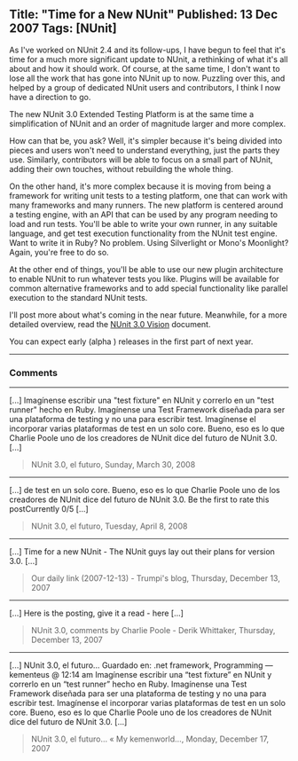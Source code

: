 Title: "Time for a New NUnit"
Published: 13 Dec 2007
Tags: [NUnit]
---
As I've worked on NUnit 2.4 and its follow-ups, I have begun to feel that it's time for a much more significant update to NUnit, a rethinking of what it's all about and how it should work. Of course, at the same time, I don't want to lose all the work that has gone into NUnit up to now. Puzzling over this, and helped by a group of dedicated NUnit users and contributors, I think I now have a direction to go.

The new NUnit 3.0 Extended Testing Platform is at the same time a simplification of NUnit and an order of magnitude larger and more complex.

How can that be, you ask? Well, it's simpler because it's being divided into pieces and users won't need to understand everything, just the parts they use. Similarly, contributors will be able to focus on a small part of NUnit, adding their own touches, without rebuilding the whole thing.

On the other hand, it's more complex because it is moving from being a framework for writing unit tests to a testing platform, one that can work with many frameworks and many runners. The new platform is centered around a testing engine, with an API that can be used by any program needing to load and run tests. You'll be able to write your own runner, in any suitable language, and get test execution functionality from the NUnit test engine. Want to write it in Ruby? No problem. Using Silverlight or Mono's Moonlight? Again, you're free to do so.

At the other end of things, you'll be able to use our new plugin architecture to enable NUnit to run whatever tests you like. Plugins will be available for common alternative frameworks and to add special functionality like parallel execution to the standard NUnit tests.

I'll post more about what's coming in the near future. Meanwhile, for a more detailed overview, read the [NUnit 3.0 Vision](files/nunit-30-vision.pdf) document.

You can expect early (alpha ) releases in the first part of next year.


---

### Comments

---

[...] Imag&iacute;nense escribir una &quot;test fixture&quot; en NUnit y correrlo en un &quot;test runner&quot; hecho en Ruby. Imag&iacute;nense una Test Framework dise&ntilde;ada para ser una plataforma de testing y no una para escribir test. Imag&iacute;nense el incorporar varias plataformas de test en un solo core. Bueno, eso es lo que Charlie Poole uno de los creadores de NUnit dice del futuro de NUnit 3.0. [...]
>NUnit 3.0, el futuro, Sunday, March 30, 2008

---

[...] de test en un solo core. Bueno, eso es lo que Charlie Poole uno de los creadores de NUnit dice del futuro de NUnit 3.0.    Be the first to rate this postCurrently 0/5 [...]
>NUnit 3.0, el futuro, Tuesday, April 8, 2008

---

[...] Time for a new NUnit - The NUnit guys lay out their plans for version 3.0. [...]
>Our daily link (2007-12-13) - Trumpi&#39;s blog, Thursday, December 13, 2007

---

[...] Here is the posting, give it a read - here [...]
>NUnit 3.0, comments by Charlie Poole - Derik Whittaker, Thursday, December 13, 2007

---

[...] NUnit 3.0, el&nbsp;futuro&#8230; Guardado en: .net framework, Programming &#8212; kementeus @ 12:14 am   Imagínense escribir una &#8220;test fixture&#8221; en NUnit y correrlo en un &#8220;test runner&#8221; hecho en Ruby. Imagínense una Test Framework diseñada para ser una plataforma de testing y no una para escribir test. Imagínense el incorporar varias plataformas de test en un solo core. Bueno, eso es lo que Charlie Poole uno de los creadores de NUnit dice del futuro de NUnit 3.0. [...]
>NUnit 3.0, el futuro&#8230; &laquo; My kemenworld&#8230;, Monday, December 17, 2007
